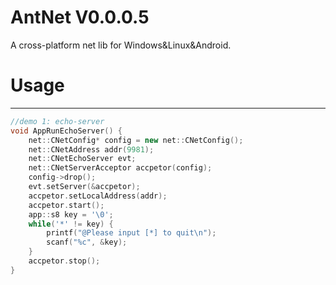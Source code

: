 AntNet V0.0.0.5
====
A cross-platform net lib for Windows&amp;Linux&amp;Android.
# Usage
----

```cpp
//demo 1: echo-server
void AppRunEchoServer() {
    net::CNetConfig* config = new net::CNetConfig();
    net::CNetAddress addr(9981);
    net::CNetEchoServer evt;
    net::CNetServerAcceptor accpetor(config);
    config->drop();
    evt.setServer(&accpetor);
    accpetor.setLocalAddress(addr);
    accpetor.start();
    app::s8 key = '\0';
    while('*' != key) {
        printf("@Please input [*] to quit\n");
        scanf("%c", &key);
    }
    accpetor.stop();
}
```
